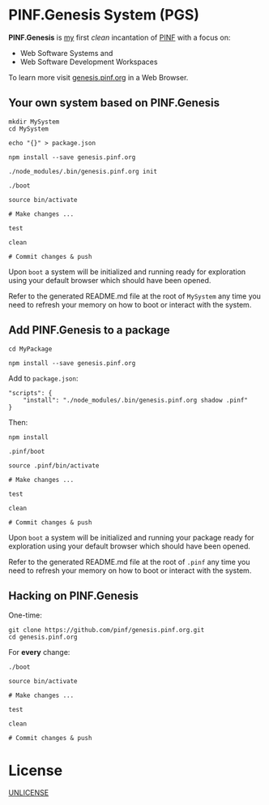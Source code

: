 PINF.Genesis System (PGS)
=========================

**PINF.Genesis** is [my](http://christophdorn.com) first *clean* incantation of [PINF](http://pinf.org) with a focus on:

  * Web Software Systems and
  * Web Software Development Workspaces

To learn more visit [genesis.pinf.org](http://genesis.pinf.org) in a Web Browser.


Your own system based on PINF.Genesis
-------------------------------------

	mkdir MySystem
	cd MySystem

	echo "{}" > package.json

	npm install --save genesis.pinf.org

	./node_modules/.bin/genesis.pinf.org init

	./boot

	source bin/activate

	# Make changes ...

	test

	clean

	# Commit changes & push

Upon `boot` a system will be initialized and running ready for exploration using your default browser which should have been opened.

Refer to the generated README.md file at the root of `MySystem` any time you need to refresh your memory on how to boot or interact with the system.


Add PINF.Genesis to a package
-----------------------------

	cd MyPackage

	npm install --save genesis.pinf.org

Add to `package.json`:

	"scripts": {
		"install": "./node_modules/.bin/genesis.pinf.org shadow .pinf"
	}

Then:

	npm install

	.pinf/boot

	source .pinf/bin/activate

	# Make changes ...

	test

	clean

	# Commit changes & push

Upon `boot` a system will be initialized and running your package ready for exploration using your default browser which should have been opened.

Refer to the generated README.md file at the root of `.pinf` any time you need to refresh your memory on how to boot or interact with the system.


Hacking on PINF.Genesis
-----------------------

One-time:

	git clone https://github.com/pinf/genesis.pinf.org.git
	cd genesis.pinf.org

For **every** change:

	./boot

	source bin/activate

	# Make changes ...

	test

	clean

	# Commit changes & push


License
=======

[UNLICENSE](http://unlicense.org/)

